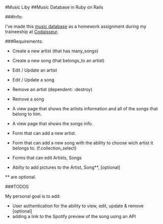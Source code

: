 #Music Liby
##Music Database in Ruby on Rails


###Info:

I've made this [music database](https://github.com/khalilgharbaoui/music-database-ruby-on-rails) as a homework assignment during my traineeship at [Codaisseur](http://codaisseur.com).

###Requirements:

  - Create a new artist (that has many_songs)
  - Create a new song (that belongs_to an artist)

  - Edit / Update an artist
  - Edit / Update a song

  - Remove an artist (dependent: :destroy)
  - Remove a song

  - A view page that shows the artists information and all of the songs that belong to him.
  - A view page that shows the songs info.

  - Form that can add a new artist.
  - Form that can add a new song with the ability to choose wich artist it belongs to. (f.collection_select)

  - Forms that can edit Artists, Songs
  - Abilty to add pictures to the Artist, Song**, [optional]

  ** are optional.

###TODOS

My personal goal is to add:

  - User authentication for the ability to view, edit, update & remove [optional]
  - adding a link to the Spotify preview of the song using an API
